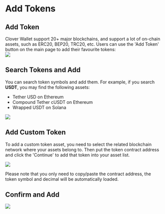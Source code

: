 # Add Tokens

## Add Token

Clover Wallet support 20+ major blockchains, and support a lot of on-chain assets, such as ERC20, BEP20, TRC20, etc.  Users can use the 'Add Token' button on the main page to add their favourite tokens:\
![](<../../.gitbook/assets/image (89) (1).png>)

## Search Tokens and Add

You can search token symbols and add them. For example, if you search **USDT**, you may find the following assets:

* Tether USD on Ethereum
* Compound Tether cUSDT on Ethereum
* Wrapped USDT on Solana

![](<../../.gitbook/assets/image (95).png>)

## Add Custom Token

To add a custom token asset, you need to select the related blockchain network where your assets belong to. Then put the token contract address and click the 'Continue' to add that token into your asset list.

![](<../../.gitbook/assets/image (90).png>)

Please note that you only need to copy/paste the contract address, the token symbol and decimal will be automatically loaded.

## Confirm and Add

![](<../../.gitbook/assets/image (93).png>)

